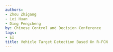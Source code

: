 ```yaml
---
authors:
- Zhou Zhigang
- Lei Huan
- Ding Pengcheng
by: Chinese Control and Decision Conference
tags:
- EI
title: Vehicle Target Detection Based On R-FCN
---
```

